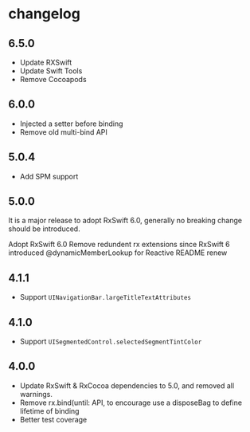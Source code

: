 # changelog

## 6.5.0

- Update RXSwift
- Update Swift Tools
- Remove Cocoapods

## 6.0.0

- Injected a setter before binding
- Remove old multi-bind API

## 5.0.4

- Add SPM support

## 5.0.0

It is a major release to adopt RxSwift 6.0, generally no breaking change should be introduced.

Adopt RxSwift 6.0
Remove redundent rx extensions since RxSwift 6 introduced @dynamicMemberLookup for Reactive<T>
README renew

## 4.1.1

- Support `UINavigationBar.largeTitleTextAttributes`

## 4.1.0

- Support `UISegmentedControl.selectedSegmentTintColor`

## 4.0.0

- Update RxSwift & RxCocoa dependencies to 5.0, and removed all warnings.
- Remove rx.bind(until: API, to encourage use a disposeBag to define lifetime of binding
- Better test coverage
